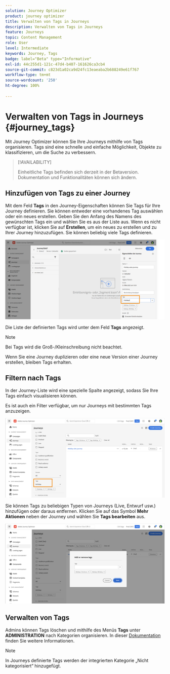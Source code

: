 ```yaml
---
solution: Journey Optimizer
product: journey optimizer
title: Verwalten von Tags in Journeys
description: Verwalten von Tags in Journeys
feature: Journeys
topic: Content Management
role: User
level: Intermediate
keywords: Journey, Tags
badge: label="Beta" type="Informative"
exl-id: 44c255d1-121c-47d4-b407-161626ca3cb4
source-git-commit: c823d1a02ca9d24fc13eaeaba2b688249e61f767
workflow-type: tm+mt
source-wordcount: '250'
ht-degree: 100%

---
```


# Verwalten von Tags in Journeys {#journey_tags}

Mit Journey Optimizer können Sie Ihre Journeys mithilfe von Tags organisieren. Tags sind eine schnelle und einfache Möglichkeit, Objekte zu klassifizieren, um die Suche zu verbessern. 

>[!AVAILABILITY]
>
> Einheitliche Tags befinden sich derzeit in der Betaversion. Dokumentation und Funktionalitäten können sich ändern.

## Hinzufügen von Tags zu einer Journey

Mit dem Feld **Tags** in den Journey-Eigenschaften können Sie Tags für Ihre Journey definieren. Sie können entweder eine vorhandenes Tag auswählen oder ein neues erstellen. Geben Sie den Anfang des Namens des gewünschten Tags ein und wählen Sie es aus der Liste aus. Wenn es nicht verfügbar ist, klicken Sie auf **Erstellen**, um ein neues zu erstellen und zu Ihrer Journey hinzuzufügen. Sie können beliebig viele Tags definieren.

![](assets/tags1.png)

Die Liste der definierten Tags wird unter dem Feld **Tags** angezeigt.

>[!NOTE]
>
> Bei Tags wird die Groß-/Kleinschreibung nicht beachtet.
> 
> Wenn Sie eine Journey duplizieren oder eine neue Version einer Journey erstellen, bleiben Tags erhalten.

## Filtern nach Tags

In der Journey-Liste wird eine spezielle Spalte angezeigt, sodass Sie Ihre Tags einfach visualisieren können.

Es ist auch ein Filter verfügbar, um nur Journeys mit bestimmten Tags anzuzeigen.

![](assets/tags2.png)

Sie können Tags zu beliebigen Typen von Journeys (Live, Entwurf usw.) hinzufügen oder daraus entfernen. Klicken Sie auf das Symbol **Mehr Aktionen** neben der Journey und wählen Sie **Tags bearbeiten** aus.

![](assets/tags3.png)

## Verwalten von Tags

Admins können Tags löschen und mithilfe des Menüs **Tags** unter **ADMINISTRATION** nach Kategorien organisieren. In dieser [Dokumentation](https://experienceleague.adobe.com/docs/experience-platform/administrative-tags/overview.html?lang=de) finden Sie weitere Informationen.

>[!NOTE]
>
> In Journeys definierte Tags werden der integrierten Kategorie „Nicht kategorisiert“ hinzugefügt.
